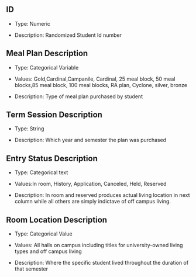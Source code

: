 ## **ID**

- Type: Numeric

- Description: Randomized Student Id number

## **Meal Plan Description**

- Type: Categorical Variable

- Values: Gold,Cardinal,Campanile, Cardinal, 25 meal block, 50 meal blocks,85 meal block, 100 meal blocks, RA plan, Cyclone, silver, bronze

- Description: Type of meal plan purchased by student

## **Term Session Description**

- Type: String

- Description: Which year and semester the plan was purchased

## **Entry Status Description**

- Type: Categorical text

- Values:In room, History, Application, Canceled, Held, Reserved

- Description: In room and reserved produces actual living location in next column while all others are simply indictave of off campus living.


## **Room Location Description**

- Type: Categorical Value

- Values: All halls on campus including titles for university-owned living types and off campus living

- Description: Where the specific student lived throughout the duration of that semester
